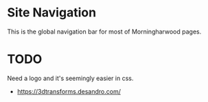 # Site Navigation


This is the global navigation bar for most of Morningharwood pages.


# TODO
Need a logo and it's seemingly easier in css.

- https://3dtransforms.desandro.com/
